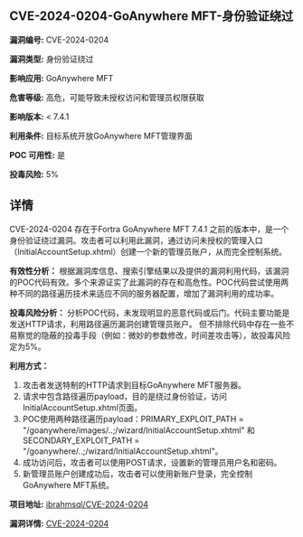 ## CVE-2024-0204-GoAnywhere MFT-身份验证绕过

**漏洞编号:** CVE-2024-0204

**漏洞类型:** 身份验证绕过

**影响应用:** GoAnywhere MFT

**危害等级:** 高危，可能导致未授权访问和管理员权限获取

**影响版本:** < 7.4.1

**利用条件:** 目标系统开放GoAnywhere MFT管理界面

**POC 可用性:** 是

**投毒风险:** 5%

## 详情

CVE-2024-0204 存在于Fortra GoAnywhere MFT 7.4.1 之前的版本中，是一个身份验证绕过漏洞。攻击者可以利用此漏洞，通过访问未授权的管理入口（InitialAccountSetup.xhtml）创建一个新的管理员账户，从而完全控制系统。

**有效性分析：**
根据漏洞库信息、搜索引擎结果以及提供的漏洞利用代码，该漏洞的POC代码有效。多个来源证实了此漏洞的存在和高危性。POC代码尝试使用两种不同的路径遍历技术来适应不同的服务器配置，增加了漏洞利用的成功率。

**投毒风险分析：**
分析POC代码，未发现明显的恶意代码或后门。代码主要功能是发送HTTP请求，利用路径遍历漏洞创建管理员账户。 但不排除代码中存在一些不易察觉的隐蔽的投毒手段（例如：微妙的参数修改，时间差攻击等），故投毒风险定为5%。

**利用方式：**
1.  攻击者发送特制的HTTP请求到目标GoAnywhere MFT服务器。
2.  请求中包含路径遍历payload，目的是绕过身份验证，访问InitialAccountSetup.xhtml页面。
3.  POC使用两种路径遍历payload：PRIMARY_EXPLOIT_PATH = "/goanywhere/images/..;/wizard/InitialAccountSetup.xhtml" 和 SECONDARY_EXPLOIT_PATH = "/goanywhere/..;/wizard/InitialAccountSetup.xhtml"。
4.  成功访问后，攻击者可以使用POST请求，设置新的管理员用户名和密码。
5.  新管理员账户创建成功后，攻击者可以使用新账户登录，完全控制GoAnywhere MFT系统。

**项目地址:** [ibrahmsql/CVE-2024-0204](https://github.com/ibrahmsql/CVE-2024-0204)

**漏洞详情:** [CVE-2024-0204](https://nvd.nist.gov/vuln/detail/CVE-2024-0204)